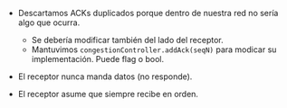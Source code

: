 - Descartamos ACKs duplicados porque dentro de nuestra red no sería algo que ocurra.
    - Se debería modificar también del lado del receptor.
    - Mantuvimos `congestionController.addAck(seqN)` para modicar su implementación. Puede flag o bool.

- El receptor nunca manda datos (no responde).

- El receptor asume que siempre recibe en orden.